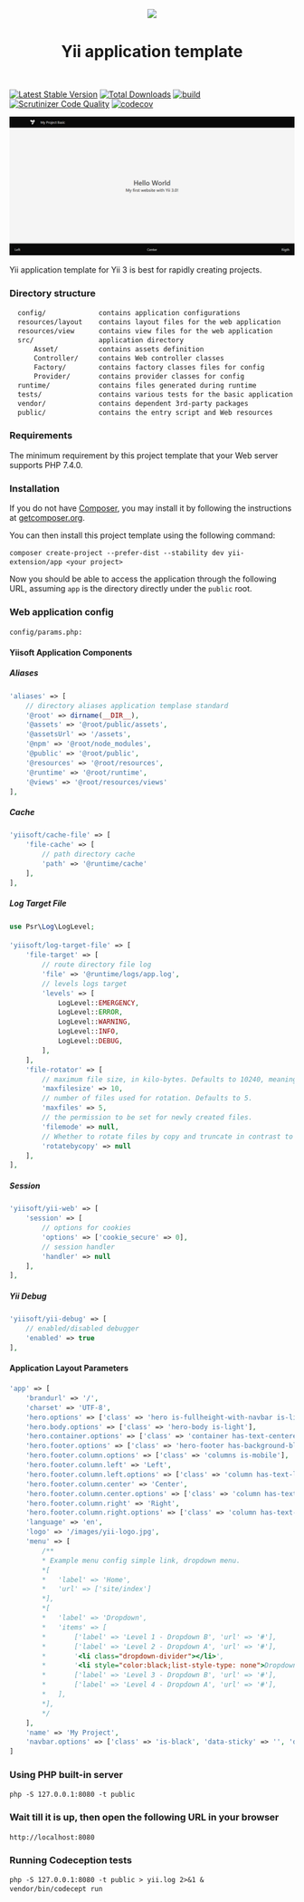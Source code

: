 <p align="center">
    <a href="https://github.com/yiisoft" target="_blank">
        <img src="https://github.com/yiisoft.png" height="100px">
    </a>
    <h1 align="center">Yii application template</h1>
    <br>
</p>

[![Latest Stable Version](https://poser.pugx.org/yii-extension/app/v/stable.png)](https://packagist.org/packages/yii-extension/app)
[![Total Downloads](https://poser.pugx.org/yii-extension/app/downloads.png)](https://packagist.org/packages/yii-extension/app)
[![build](https://github.com/yii-extension/app/workflows/build/badge.svg)](https://github.com/yii-extension/app/actions)
[![Scrutinizer Code Quality](https://scrutinizer-ci.com/g/yii-extension/app/badges/quality-score.png?b=master)](https://scrutinizer-ci.com/g/yii-extension/app/?branch=master)
[![codecov](https://codecov.io/gh/yii-extension/app/branch/master/graph/badge.svg)](https://codecov.io/gh/yii-extension/app)

<p align="center">
    <a href="https://github.com/yii-extension/app" target="_blank">
        <img src="docs\images\home.png" >
    </a>
</p>

Yii application template for Yii 3 is best for rapidly creating projects.

### Directory structure

      config/             contains application configurations
      resources/layout    contains layout files for the web application
      resources/view      contains view files for the web application
      src/                application directory
          Asset/          contains assets definition
          Controller/     contains Web controller classes
          Factory/        contains factory classes files for config
          Provider/       contains provider classes for config
      runtime/            contains files generated during runtime
      tests/              contains various tests for the basic application
      vendor/             contains dependent 3rd-party packages      
      public/             contains the entry script and Web resources



### Requirements

The minimum requirement by this project template that your Web server supports PHP 7.4.0.


### Installation

If you do not have [Composer](http://getcomposer.org/), you may install it by following the instructions
at [getcomposer.org](http://getcomposer.org/doc/00-intro.md#installation-nix).

You can then install this project template using the following command:

~~~
composer create-project --prefer-dist --stability dev yii-extension/app <your project>
~~~

Now you should be able to access the application through the following URL, assuming `app` is the directory
directly under the `public` root.

### Web application config

`config/params.php:`

#### Yiisoft Application Components

##### Aliases
```php
'aliases' => [
    // directory aliases application templase standard
    '@root' => dirname(__DIR__),
    '@assets' => '@root/public/assets',
    '@assetsUrl' => '/assets',
    '@npm' => '@root/node_modules',
    '@public' => '@root/public',
    '@resources' => '@root/resources',
    '@runtime' => '@root/runtime',
    '@views' => '@root/resources/views'
],
```

##### Cache
```php
'yiisoft/cache-file' => [
    'file-cache' => [
        // path directory cache
        'path' => '@runtime/cache'
    ],
],
```

##### Log Target File
```php
use Psr\Log\LogLevel;

'yiisoft/log-target-file' => [
    'file-target' => [
        // route directory file log
        'file' => '@runtime/logs/app.log',
        // levels logs target
        'levels' => [
            LogLevel::EMERGENCY,
            LogLevel::ERROR,
            LogLevel::WARNING,
            LogLevel::INFO,
            LogLevel::DEBUG,
        ],
    ],
    'file-rotator' => [
        // maximum file size, in kilo-bytes. Defaults to 10240, meaning 10MB.
        'maxfilesize' => 10,
        // number of files used for rotation. Defaults to 5.
        'maxfiles' => 5,
        // the permission to be set for newly created files.
        'filemode' => null,
        // Whether to rotate files by copy and truncate in contrast to rotation by renaming files.
        'rotatebycopy' => null
    ],
],
```

##### Session
```php
'yiisoft/yii-web' => [
    'session' => [
        // options for cookies
        'options' => ['cookie_secure' => 0],
        // session handler
        'handler' => null
    ],
],
```

##### Yii Debug
```php
'yiisoft/yii-debug' => [
    // enabled/disabled debugger
    'enabled' => true
],
```

#### Application Layout Parameters
```php
'app' => [
    'brandurl' => '/',
    'charset' => 'UTF-8',
    'hero.options' => ['class' => 'hero is-fullheight-with-navbar is-light'],
    'hero.body.options' => ['class' => 'hero-body is-light'],
    'hero.container.options' => ['class' => 'container has-text-centered'],
    'hero.footer.options' => ['class' => 'hero-footer has-background-black'],
    'hero.footer.column.options' => ['class' => 'columns is-mobile'],
    'hero.footer.column.left' => 'Left',
    'hero.footer.column.left.options' => ['class' => 'column has-text-left has-text-light'],
    'hero.footer.column.center' => 'Center',
    'hero.footer.column.center.options' => ['class' => 'column has-text-centered has-text-light'],
    'hero.footer.column.right' => 'Right',
    'hero.footer.column.right.options' => ['class' => 'column has-text-right has-text-light'],
    'language' => 'en',
    'logo' => '/images/yii-logo.jpg',
    'menu' => [
        /**
        * Example menu config simple link, dropdown menu.
        *[
        *   'label' => 'Home',
        *   'url' => ['site/index']
        *],
        *[
        *   'label' => 'Dropdown',
        *   'items' => [
        *       ['label' => 'Level 1 - Dropdown B', 'url' => '#'],
        *       ['label' => 'Level 2 - Dropdown A', 'url' => '#'],
        *       '<li class="dropdown-divider"></li>',
        *       '<li style="color:black;list-style-type: none">Dropdown Header</li>',
        *       ['label' => 'Level 3 - Dropdown B', 'url' => '#'],
        *       ['label' => 'Level 4 - Dropdown A', 'url' => '#'],
        *   ],
        *],
        */
    ],
    'name' => 'My Project',
    'navbar.options' => ['class' => 'is-black', 'data-sticky' => '', 'data-sticky-shadow' => '']
]
```

### Using PHP built-in server

~~~
php -S 127.0.0.1:8080 -t public
~~~

### Wait till it is up, then open the following URL in your browser

~~~
http://localhost:8080
~~~

### Running Codeception tests

~~~
php -S 127.0.0.1:8080 -t public > yii.log 2>&1 &
vendor/bin/codecept run
~~~
